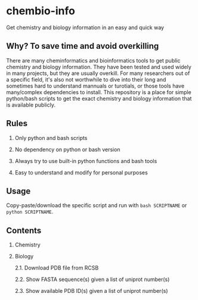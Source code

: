 # chembio-info

Get chemistry and biology information in an easy and quick way

## Why? To save time and avoid overkilling

There are many cheminformatics and bioinformatics tools to get public chemistry and biology information. They have been tested and used widely in many projects, but they are usually overkill. For many researchers out of a specific field, it's also not worthwhile to dive into their long and sometimes hard to understand mannuals or turotials, or those tools have many/complex dependencies to install. This repository is a place for simple python/bash scripts to get the exact chemistry and biology information that is available publicly.

## Rules

1. Only python and bash scripts

2. No dependency on python or bash version

3. Always try to use built-in python functions and bash tools

4. Easy to understand and modify for personal purposes

## Usage

Copy-paste/download the specific script and run with `bash SCRIPTNAME` or  `python SCRIPTNAME`.

## Contents

1. Chemistry

2. Biology

   2.1. Download PDB file from RCSB

   2.2. Show FASTA sequence(s) given a list of uniprot number(s)

   2.3. Show available PDB ID(s) given a list of uniprot number(s)
